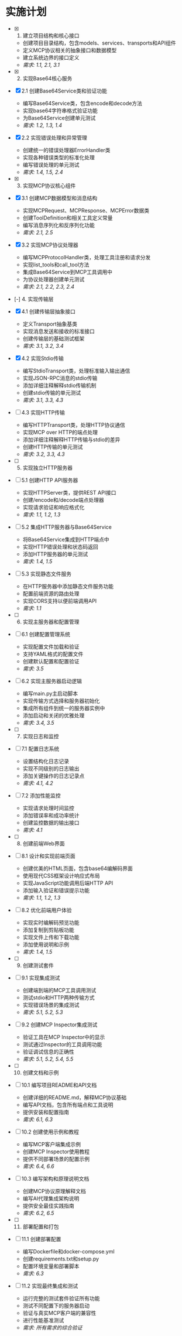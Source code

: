 # 实施计划

- [x] 1. 建立项目结构和核心接口
  - 创建项目目录结构，包含models、services、transports和API组件
  - 定义MCP协议相关的抽象接口和数据模型
  - 建立系统边界的接口定义
  - _需求: 1.1, 2.1, 3.1_

- [x] 2. 实现Base64核心服务
- [x] 2.1 创建Base64Service类和验证功能
  - 编写Base64Service类，包含encode和decode方法
  - 实现base64字符串格式验证功能
  - 为Base64Service创建单元测试
  - _需求: 1.2, 1.3, 1.4_

- [x] 2.2 实现错误处理和异常管理
  - 创建统一的错误处理器ErrorHandler类
  - 实现各种错误类型的标准化处理
  - 编写错误处理的单元测试
  - _需求: 1.4, 1.5, 2.4_

- [x] 3. 实现MCP协议核心组件
- [x] 3.1 创建MCP数据模型和消息结构
  - 实现MCPRequest、MCPResponse、MCPError数据类
  - 创建ToolDefinition和相关工具定义常量
  - 编写消息序列化和反序列化功能
  - _需求: 2.1, 2.5_

- [x] 3.2 实现MCP协议处理器
  - 编写MCPProtocolHandler类，处理工具注册和请求分发
  - 实现list_tools和call_tool方法
  - 集成Base64Service到MCP工具调用中
  - 为协议处理器创建单元测试
  - _需求: 2.1, 2.2, 2.3, 2.4_

- [-] 4. 实现传输层
- [x] 4.1 创建传输层抽象接口
  - 定义Transport抽象基类
  - 实现消息发送和接收的标准接口
  - 创建传输层的基础测试框架
  - _需求: 3.1, 3.2, 3.4_

- [x] 4.2 实现Stdio传输
  - 编写StdioTransport类，处理标准输入输出通信
  - 实现JSON-RPC消息的stdio传输
  - 添加详细注释解释stdio传输机制
  - 创建stdio传输的单元测试
  - _需求: 3.1, 3.3, 4.3_

- [ ] 4.3 实现HTTP传输
  - 编写HTTPTransport类，处理HTTP协议通信
  - 实现MCP over HTTP的端点处理
  - 添加详细注释解释HTTP传输与stdio的差异
  - 创建HTTP传输的单元测试
  - _需求: 3.2, 3.3, 4.3_

- [ ] 5. 实现独立HTTP服务器
- [ ] 5.1 创建HTTP API服务器
  - 实现HTTPServer类，提供REST API接口
  - 创建/encode和/decode端点处理器
  - 实现请求验证和响应格式化
  - _需求: 1.1, 1.2, 1.3_

- [ ] 5.2 集成HTTP服务器与Base64Service
  - 将Base64Service集成到HTTP端点中
  - 实现HTTP错误处理和状态码返回
  - 添加HTTP服务器的单元测试
  - _需求: 1.4, 1.5_

- [ ] 5.3 实现静态文件服务
  - 在HTTP服务器中添加静态文件服务功能
  - 配置前端资源的路由处理
  - 实现CORS支持以便前端调用API
  - _需求: 1.1_

- [ ] 6. 实现主服务器和配置管理
- [ ] 6.1 创建配置管理系统
  - 实现配置文件加载和验证
  - 支持YAML格式的配置文件
  - 创建默认配置和配置验证
  - _需求: 3.5_

- [ ] 6.2 实现主服务器启动逻辑
  - 编写main.py主启动脚本
  - 实现传输方式选择和服务器初始化
  - 集成所有组件到统一的服务器实例中
  - 添加启动和关闭的优雅处理
  - _需求: 3.4, 3.5_

- [ ] 7. 实现日志和监控
- [ ] 7.1 配置日志系统
  - 设置结构化日志记录
  - 实现不同级别的日志输出
  - 添加关键操作的日志记录点
  - _需求: 4.1, 4.2_

- [ ] 7.2 添加性能监控
  - 实现请求处理时间监控
  - 添加错误率和成功率统计
  - 创建监控数据的输出接口
  - _需求: 4.1_

- [ ] 8. 创建前端Web界面
- [ ] 8.1 设计和实现前端页面
  - 创建优美的HTML页面，包含base64编解码界面
  - 使用现代CSS框架设计响应式布局
  - 实现JavaScript功能调用后端HTTP API
  - 添加输入验证和错误提示功能
  - _需求: 1.1, 1.2, 1.3_

- [ ] 8.2 优化前端用户体验
  - 实现实时编解码预览功能
  - 添加复制到剪贴板功能
  - 实现文件上传和下载功能
  - 添加使用说明和示例
  - _需求: 1.4, 1.5_

- [ ] 9. 创建测试套件
- [ ] 9.1 实现集成测试
  - 创建端到端的MCP工具调用测试
  - 测试stdio和HTTP两种传输方式
  - 实现错误场景的集成测试
  - _需求: 5.1, 5.2, 5.3_

- [ ] 9.2 创建MCP Inspector集成测试
  - 验证工具在MCP Inspector中的显示
  - 测试通过Inspector的工具调用功能
  - 验证调试信息的正确性
  - _需求: 5.1, 5.2, 5.4, 5.5_

- [ ] 10. 创建文档和示例
- [ ] 10.1 编写项目README和API文档
  - 创建详细的README.md，解释MCP协议基础
  - 编写API文档，包含所有端点和工具说明
  - 提供安装和配置指南
  - _需求: 6.1, 6.3_

- [ ] 10.2 创建使用示例和教程
  - 编写MCP客户端集成示例
  - 创建MCP Inspector使用教程
  - 提供不同部署场景的配置示例
  - _需求: 6.4, 6.6_

- [ ] 10.3 编写架构和原理说明文档
  - 创建MCP协议原理解释文档
  - 编写AI代理集成架构说明
  - 提供安全最佳实践指南
  - _需求: 6.2, 6.5_

- [ ] 11. 部署配置和打包
- [ ] 11.1 创建部署配置
  - 编写Dockerfile和docker-compose.yml
  - 创建requirements.txt和setup.py
  - 配置环境变量和部署脚本
  - _需求: 6.3_

- [ ] 11.2 实现最终集成和测试
  - 运行完整的测试套件验证所有功能
  - 测试不同配置下的服务器启动
  - 验证与真实MCP客户端的兼容性
  - 进行性能基准测试
  - _需求: 所有需求的综合验证_